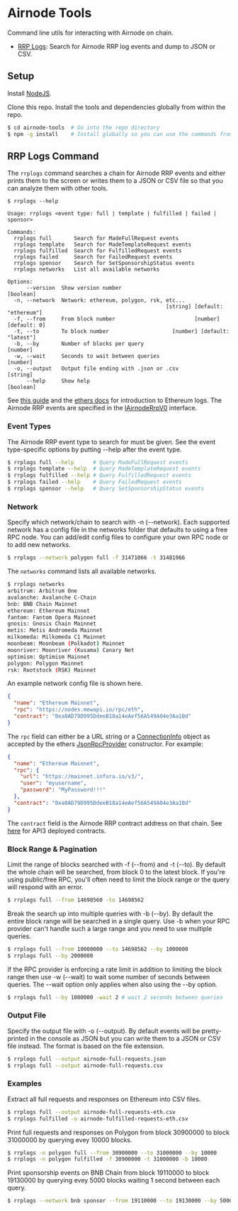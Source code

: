# Airnode Tools

Command line utils for interacting with Airnode on chain.

- [RRP Logs](#rrp-logs-command): Search for Airnode RRP log events and dump to JSON or CSV.

## Setup

Install [NodeJS](https://nodejs.org/).

Clone this repo. Install the tools and dependencies globally from within the repo.

```sh
$ cd airnode-tools  # Go into the repo directory
$ npm -g install    # Install globally so you can use the commands from any directory
```

## RRP Logs Command

The `rrplogs` command searches a chain for Airnode RRP events and either prints them to the screen or writes them to a JSON or CSV file so that you can analyze them with other tools.

```
$ rrplogs --help

Usage: rrplogs <event type: full | template | fulfilled | failed | sponsor>

Commands:
  rrplogs full       Search for MadeFullRequest events
  rrplogs template   Search for MadeTemplateRequest events
  rrplogs fulfilled  Search for FulfilledRequest events
  rrplogs failed     Search for FailedRequest events
  rrplogs sponsor    Search for SetSponsorshipStatus events
  rrplogs networks   List all available networks

Options:
      --version  Show version number                                   [boolean]
  -n, --network  Network: ethereum, polygon, rsk, etc...
                                                  [string] [default: "ethereum"]
  -f, --from     From block number                         [number] [default: 0]
  -t, --to       To block number                    [number] [default: "latest"]
  -b, --by       Number of blocks per query                             [number]
  -w, --wait     Seconds to wait between queries                        [number]
  -o, --output   Output file ending with .json or .csv                  [string]
      --help     Show help                                             [boolean]
```

See [this guide](https://consensys.net/blog/developers/guide-to-events-and-logs-in-ethereum-smart-contracts/) and the [ethers docs](https://docs.ethers.io/v5/concepts/events/) for introduction to Ethereum logs. The Airnode RRP events are specified in the [IAirnodeRrpV0](https://github.com/api3dao/airnode/blob/master/packages/airnode-protocol/contracts/rrp/interfaces/IAirnodeRrpV0.sol) interface.

### Event Types

The Airnode RRP event type to search for must be given. See the event type-specific options by putting --help after the event type.

```sh
$ rrplogs full --help      # Query MadeFullRequest events
$ rrplogs template --help  # Query MadeTemplateRequest events
$ rrplogs fulfilled --help # Query FulfilledRequest events
$ rrplogs failed --help    # Query FailedRequest events
$ rrplogs sponsor --help   # Query SetSponsorshipStatus events

```

### Network

Specify which network/chain to search with -n (--network). Each supported network has a config file in the networks folder that defaults to using a free RPC node. You can add/edit config files to configure your own RPC node or to add new networks.

```sh
$ rrplogs --network polygon full -f 31471066 -t 31481066
```

The `networks` command lists all available networks.

```sh
$ rrplogs networks
arbitrum: Arbitrum One
avalanche: Avalanche C-Chain
bnb: BNB Chain Mainnet
ethereum: Ethereum Mainnet
fantom: Fantom Opera Mainnet
gnosis: Gnosis Chain Mainnet
metis: Metis Andromeda Mainnet
milkomeda: Milkomeda C1 Mainnet
moonbeam: Moonbeam (Polkadot) Mainnet
moonriver: Moonriver (Kusama) Canary Net
optimism: Optimism Mainnet
polygon: Polygon Mainnet
rsk: Rootstock (RSK) Mainnet
```

An example network config file is shown here.

```json
{
  "name": "Ethereum Mainnet",
  "rpc": "https://nodes.mewapi.io/rpc/eth",
  "contract": "0xa0AD79D995DdeeB18a14eAef56A549A04e3Aa1Bd"
}
```

The `rpc` field can either be a URL string or a [ConnectionInfo](https://docs.ethers.io/v5/api/utils/web/#ConnectionInfo) object as accepted by the ethers [JsonRpcProvider](https://docs.ethers.io/v5/api/providers/jsonrpc-provider/#JsonRpcProvider) constructor. For example:

```json
{
  "name": "Ethereum Mainnet",
  "rpc": {
    "url": "https://mainnet.infura.io/v3/",
    "user": "myusername",
    "password": "MyPassword!!!"
  },
  "contract": "0xa0AD79D995DdeeB18a14eAef56A549A04e3Aa1Bd"
}
```

The `contract` field is the Airnode RRP contract address on that chain. See [here](https://docs.api3.org/airnode/v0.7/reference/airnode-addresses.html) for API3 deployed contracts.

### Block Range & Pagination

Limit the range of blocks searched with -f (--from) and -t (--to). By default the whole chain will be searched, from block 0 to the latest block. If you're using public/free RPC, you'll often need to limit the block range or the query will respond with an error.

```sh
$ rrplogs full --from 14698560 -to 14698562
```

Break the search up into multiple queries with -b (--by). By default the entire block range will be searched in a single query. Use -b when your RPC provider can't handle such a large range and you need to use multiple queries.

```sh
$ rrplogs full --from 10000000 --to 14698562 --by 1000000
$ rrplogs full --by 2000000
```

If the RPC provider is enforcing a rate limit in addition to limiting the block range then use -w (--wait) to wait some number of seconds between queries. The --wait option only applies when also using the --by option.

```sh
$ rrplogs full --by 1000000 -wait 2 # wait 2 seconds between queries
```

### Output File

Specify the output file with -o (--output). By default events will be pretty-printed in the console as JSON but you can write them to a JSON or CSV file instead. The format is based on the file extension.

```sh
$ rrplogs full --output airnode-full-requests.json
$ rrplogs full --output airnode-full-requests.csv
```

### Examples

Extract all full requests and responses on Ethereum into CSV files.

```sh
$ rrplogs full --output airnode-full-requests-eth.csv
$ rrplogs fulfilled -o airnode-fulfilled-requests-eth.csv
```

Print full requests and responses on Polygon from block 30900000 to block 31000000 by querying evey 10000 blocks.

```sh
$ rrplogs -n polygon full --from 30900000 --to 31000000 --by 10000
$ rrplogs -n polygon fulfilled -f 30900000 -t 31000000 -b 10000
```

Print sponsorship events on BNB Chain from block 19110000 to block 19130000 by querying evey 5000 blocks waiting 1 second between each query.

```sh
$ rrplogs --network bnb sponsor --from 19110000 --to 19130000 --by 5000 --wait 1
```
